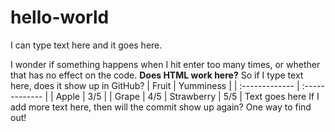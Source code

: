 # hello-world

I can type text here and it goes here.

I wonder if something happens when I hit enter too many times, or whether that has no effect on the code.
<b>Does HTML work here?</b>
So if I type text here, does it show up in GitHub?
| Fruit     | Yumminess    |
| :------------- | :------------- |
| Apple       | 3/5       |
| Grape      | 4/5       |
Strawberry    | 5/5       |
Text goes here
If I add more text here, then will the commit show up again? One way to find out!
